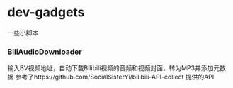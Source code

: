 # dev-gadgets
一些小脚本

### BiliAudioDownloader
输入BV视频地址，自动下载Bilibili视频的音频和视频封面，转为MP3并添加元数据
参考了https://github.com/SocialSisterYi/bilibili-API-collect 提供的API
